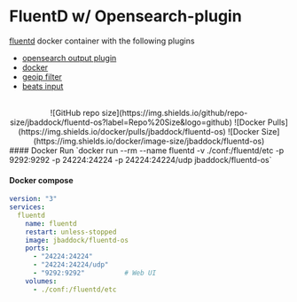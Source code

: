 # FluentD w/ Opensearch-plugin
[fluentd](https://github.com/fluent/fluentd) docker container with the following plugins
- [opensearch output plugin](https://github.com/fluent/fluent-plugin-opensearch)
- [docker](https://github.com/edsiper/fluent-plugin-docker)
- [geoip filter](https://github.com/y-ken/fluent-plugin-geoip)
- [beats input](https://github.com/repeatedly/fluent-plugin-beats)

<br>
<div align="center">
![GitHub repo size](https://img.shields.io/github/repo-size/jbaddock/fluentd-os?label=Repo%20Size&logo=github)
![Docker Pulls](https://img.shields.io/docker/pulls/jbaddock/fluentd-os)
![Docker Size](https://img.shields.io/docker/image-size/jbaddock/fluentd-os)
</div>
#### Docker Run
`docker run --rm --name fluentd -v ./conf:/fluentd/etc -p 9292:9292 -p 24224:24224 -p 24224:24224/udp jbaddock/fluentd-os`

#### Docker compose #
```yml
version: "3"
services:
  fluentd
    name: fluentd
    restart: unless-stopped
    image: jbaddock/fluentd-os
    ports:
      - "24224:24224"
      - "24224:24224/udp"
      - "9292:9292"          # Web UI
    volumes:
      - ./conf:/fluentd/etc
```
